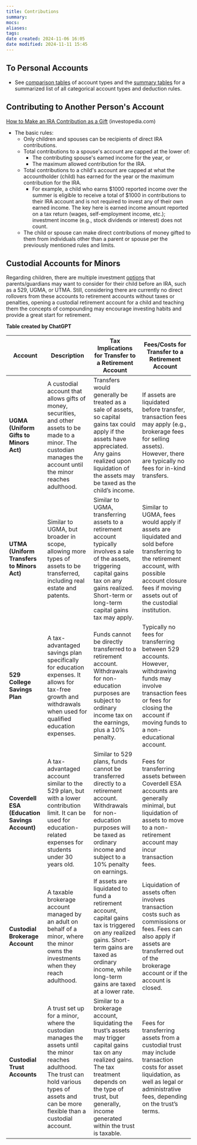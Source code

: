 ```yaml
---
title: Contributions
summary: 
mocs: 
aliases: 
tags: 
date created: 2024-11-06 16:05
date modified: 2024-11-11 15:45
---
```

## To Personal Accounts
- See [comparison tables](../accounts/types.md)<!-- #internal_link --> of account types and the [summary tables](../accounts/contribution-and-deductibility-summaries.md)<!-- #internal_link --> for a summarized list of all categorical account types and deduction rules.
## Contributing to Another Person's Account
 [How to Make an IRA Contribution as a Gift](https://www.investopedia.com/how-to-make-an-ira-contribution-as-a-gift-5205157) (investopedia.com)
 
 - The basic rules:
	 - Only children and spouses can be recipients of direct IRA contributions.
	 - Total contributions to a spouse's account are capped at the lower of:
		 - The contributing spouse's earned income for the year, or
		 - The maximum allowed contribution for the IRA.
	 - Total contributions to a child's account are capped at what the accountholder (child) has earned for the year or the maximum contribution for the IRA.
		 - For example, a child who earns $1000 reported income over the summer is eligible to receive a total of $1000 in contributions to their IRA account and is not required to invest any of their own earned income. The key here is earned income amount reported on a tax return (wages, self-employment income, etc.); investment income (e.g., stock dividends or interest) does not count.
	 - The child or spouse can make direct contributions of money gifted to them from individuals other than a parent or spouse per the previously mentioned rules and limits.
## Custodial Accounts for Minors
 Regarding children, there are multiple investment [options](https://www.moneycrashers.com/financial-accounts-open-child/) that parents/guardians may want to consider for their child before an IRA, such as a 529, UGMA, or UTMA. Still, considering there are currently no direct rollovers from these accounts to retirement accounts without taxes or penalties, opening a custodial retirement account for a child and teaching them the concepts of compounding may encourage investing habits and provide a great start for retirement.

<!-- 
**Prompt**
Create a table with the following columns:
- Custodial Account Type
- Account Description
- Tax Implications for Transfer to a Retirement Account
- Fees/Costs for Transfer to a Retirement Account
The rows should include the following custodial account types:
1. UGMA (Uniform Gifts to Minors Act) Account
2. UTMA (Uniform Transfers to Minors Act) Account
3. 529 College Savings Plan
4. Coverdell ESA (Education Savings Account)
5. Custodial Brokerage Account
6. Custodial Trust Accounts
Generate a table focused on transferring money from non-retirement custodial accounts (UGMA, UTMA, 529, Coverdell ESA, Custodial Brokerage, and Custodial Trust accounts) to retirement accounts, without including penalties specific to retirement accounts or once the retirement account is open. Rules should apply to the current year.
-->
**Table created by ChatGPT**

| **Account**                                   | **Description**                                                                                                                                                                                     | **Tax Implications for Transfer to a Retirement Account**                                                                                                                                                                        | **Fees/Costs for Transfer to a Retirement Account**                                                                                                                                                      |
| --------------------------------------------- | --------------------------------------------------------------------------------------------------------------------------------------------------------------------------------------------------- | -------------------------------------------------------------------------------------------------------------------------------------------------------------------------------------------------------------------------------- | -------------------------------------------------------------------------------------------------------------------------------------------------------------------------------------------------------- |
| **UGMA (Uniform Gifts to Minors Act)**        | A custodial account that allows gifts of money, securities, and other assets to be made to a minor. The custodian manages the account until the minor reaches adulthood.                            | Transfers would generally be treated as a sale of assets, so capital gains tax could apply if the assets have appreciated. Any gains realized upon liquidation of the assets may be taxed as the child’s income.                 | If assets are liquidated before transfer, transaction fees may apply (e.g., brokerage fees for selling assets). However, there are typically no fees for in-kind transfers.                              |
| **UTMA (Uniform Transfers to Minors Act)**    | Similar to UGMA, but broader in scope, allowing more types of assets to be transferred, including real estate and patents.                                                                          | Similar to UGMA, transferring assets to a retirement account typically involves a sale of the assets, triggering capital gains tax on any gains realized. Short-term or long-term capital gains tax may apply.                   | Similar to UGMA, fees would apply if assets are liquidated and sold before transferring to the retirement account, with possible account closure fees if moving assets out of the custodial institution. |
| **529 College Savings Plan**                  | A tax-advantaged savings plan specifically for education expenses. It allows for tax-free growth and withdrawals when used for qualified education expenses.                                        | Funds cannot be directly transferred to a retirement account. Withdrawals for non-education purposes are subject to ordinary income tax on the earnings, plus a 10% penalty.                                                     | Typically no fees for transferring between 529 accounts. However, withdrawing funds may involve transaction fees or fees for closing the account if moving funds to a non-educational account.           |
| **Coverdell ESA (Education Savings Account)** | A tax-advantaged account similar to the 529 plan, but with a lower contribution limit. It can be used for education-related expenses for students under 30 years old.                               | Similar to 529 plans, funds cannot be transferred directly to a retirement account. Withdrawals for non-education purposes will be taxed as ordinary income and subject to a 10% penalty on earnings.                            | Fees for transferring assets between Coverdell ESA accounts are generally minimal, but liquidation of assets to move to a non-retirement account may incur transaction fees.                             |
| **Custodial Brokerage Account**               | A taxable brokerage account managed by an adult on behalf of a minor, where the minor owns the investments when they reach adulthood.                                                               | If assets are liquidated to fund a retirement account, capital gains tax is triggered on any realized gains. Short-term gains are taxed as ordinary income, while long-term gains are taxed at a lower rate.                     | Liquidation of assets often involves transaction costs such as commissions or fees. Fees can also apply if assets are transferred out of the brokerage account or if the account is closed.              |
| **Custodial Trust Accounts**                  | A trust set up for a minor, where the custodian manages the assets until the minor reaches adulthood. The trust can hold various types of assets and can be more flexible than a custodial account. | Similar to a brokerage account, liquidating the trust’s assets may trigger capital gains tax on any realized gains. The tax treatment depends on the type of trust, but generally, income generated within the trust is taxable. | Fees for transferring assets from a custodial trust may include transaction costs for asset liquidation, as well as legal or administrative fees, depending on the trust’s terms.                        |
